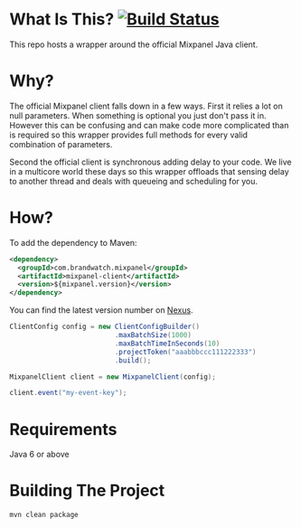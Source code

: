 # What Is This? [![Build Status](https://travis-ci.org/BrandwatchLtd/async-mixpanel-client.svg)](https://travis-ci.org/BrandwatchLtd/async-mixpanel-client)
This repo hosts a wrapper around the official Mixpanel Java client.

# Why?
The official Mixpanel client falls down in a few ways. First it relies a lot on null parameters. When something is optional you just don't pass it in. However this can be confusing and can make code more complicated than is required so this wrapper provides full methods for every valid combination of parameters.

Second the official client is synchronous adding delay to your code. We live in a multicore world these days so this wrapper offloads that sensing delay to another thread and deals with queueing and scheduling for you.

# How?
To add the dependency to Maven:

```xml
<dependency>
  <groupId>com.brandwatch.mixpanel</groupId>
  <artifactId>mixpanel-client</artifactId>
  <version>${mixpanel.version}</version>
</dependency>
```

You can find the latest version number on [Nexus](https://nexus.brandwatch.com/index.html#nexus-search;quick~mixpanel-client).


```java
ClientConfig config = new ClientConfigBuilder()
                          .maxBatchSize(1000)
                          .maxBatchTimeInSeconds(10)
                          .projectToken("aaabbbccc111222333")
                          .build();

MixpanelClient client = new MixpanelClient(config);

client.event("my-event-key");
```

# Requirements
Java 6 or above

# Building The Project
`mvn clean package`
